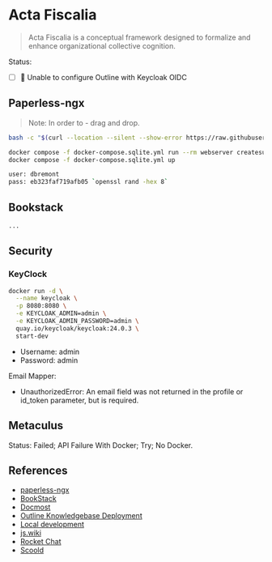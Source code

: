 # Acta Fiscalia

> Acta Fiscalia is a conceptual framework designed to formalize and enhance organizational collective cognition.

Status:

- [ ] 🧨 Unable to configure Outline with Keycloak OIDC

## Paperless-ngx

> Note: In order to - drag and drop.


```bash
bash -c "$(curl --location --silent --show-error https://raw.githubusercontent.com/paperless-ngx/paperless-ngx/main/install-paperless-ngx.sh)"

docker compose -f docker-compose.sqlite.yml run --rm webserver createsuperuser
docker compose -f docker-compose.sqlite.yml up

user: dbremont
pass: eb323faf719afb05 `openssl rand -hex 8`

```



## Bookstack

```bash
...
```

## Security

### KeyClock

```bash
docker run -d \
  --name keycloak \
  -p 8080:8080 \
  -e KEYCLOAK_ADMIN=admin \
  -e KEYCLOAK_ADMIN_PASSWORD=admin \
  quay.io/keycloak/keycloak:24.0.3 \
  start-dev
```

- Username: admin
- Password: admin

Email Mapper:

- UnauthorizedError: An email field was not returned in the profile or id_token parameter, but is required.

## Metaculus

Status: Failed; API Failure With  Docker; Try; No Docker.


## References

- [paperless-ngx](https://docs.paperless-ngx.com/)
- [BookStack](https://www.bookstackapp.com/)
- [Docmost](https://docmost.com/)
- [Outline Knowledgebase Deployment](https://blog.gurucomputing.com.au/Outline%20Knowledgebase%20Deployment/)
- [Local development](https://docs.getoutline.com/s/hosting/doc/local-development-5hEhFRXow7)
- [js.wiki](https://js.wiki/)
- [Rocket Chat](https://www.rocket.chat/)
- [Scoold](https://scoold.com/)
